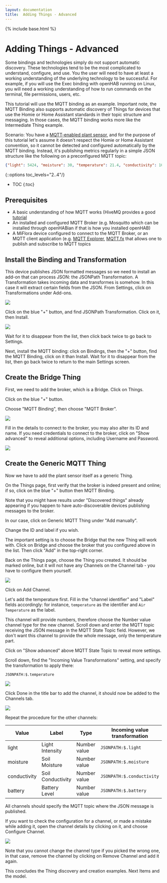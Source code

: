 ```yaml
---
layout: documentation
title:  Adding Things - Advanced
---
```


{% include base.html %}

# Adding Things - Advanced

Some bindings and technologies simply do not support automatic discovery.
These technologies tend to be the most complicated to understand, configure, and use.
You the user will need to have at least a working understanding of the underlying technology to be successful.
For example, if you will use the Exec binding with openHAB running on Linux, you will need a working understanding of how to run commands on the terminal, file permissions, users, etc.

This tutorial will use the MQTT binding as an example.
Important note, the MQTT Binding also supports automatic discovery of Things for devices that use the Homie or Home Assistant standards in their topic structure and messaging.
In those cases, the MQTT binding works more like the Intermediate Thing example.

Scenario: You have a [MQTT-enabled plant sensor](https://github.com/ThomDietrich/miflora-mqtt-daemon), and for the purpose of this tutorial let's assume it doesn't respect the Homie or Home Assistant convention, so it cannot be detected and configured automatically by the MQTT binding.
Instead, it's publishing metrics regularly in a simple JSON structure like the following on a preconfigured MQTT topic:

```json
{"light": 5424, "moisture": 30, "temperature": 21.4, "conductivity": 1020, "battery": 100}
```
{::options toc_levels="2..4"/}

- TOC
{:toc}

## Prerequisites
- A basic understanding of how MQTT works (HiveMQ provides a good [tutorial](https://www.hivemq.com/blog/mqtt-essentials-part-3-client-broker-connection-establishment/)
- An installed and configured MQTT Broker (e.g. Mosquitto which can be installed through openHABian if that is how you installed openHAB)
- A MiFlora device configured to connect to the MQTT Broker, or an MQTT client application (e.g. [MQTT Explorer](https://mqtt-explorer.com/), [MQTT.fx](http://mqttfx.org/) that allows one to publish and subscribe to MQTT topics

## Install the Binding and Transformation
This device publishes JSON formatted messages so we need to install an add-on that can process JSON: the JSONPath Transformation.
A Transformation takes incoming data and transformes is somehow.
In this case it will extract certain fields from the JSON.
From Settings, click on Transformations under Add-ons.

![](images/choose_transformation.png)

Click on the blue "+" button, and find JSONPath Transformation. Click on it, then Install.

![](images/install_jsonpath.png)

Wait for it to disappear from the list, then click back twice to go back to Settings.

Next, install the MQTT binding: click on Bindings, then the "+" button, find the MQTT Binding, click on it than Install.
Wait for it to disappear from the list, then go back twice to return to the main Settings screen.

## Create the Bridge Thing
First, we need to add the broker, which is a Bridge.
Click on Things.

Click on the blue "+" button.

Choose "MQTT Binding", then choose "MQTT Broker".

![](images/mqtt_things.png)

Fill in the details to connect to the broker, you may also alter its ID and name.
If you need credentials to connect to the broker, click on "Show advanced" to reveal additional options, including Username and Password.

![](images/mqtt_bridge_config.png)

## Create the Generic MQTT Thing
Now we have to add the plant sensor itself as a generic Thing.

On the Things page, first verify that the broker is indeed present and online; if so, click on the blue "+" button then MQTT Binding.

Note that you might have results under "Discovered things" already appearing if you happen to have auto-discoverable devices publishing messages to the broker.

In our case, click on Generic MQTT Thing under "Add manually".

Change the ID and label if you wish.

The important setting is to choose the Bridge that the new Thing will work with.
Click on Bridge and choose the broker that you configured above in the list.
Then click "Add" in the top-right corner.

Back on the Things page, choose the Thing you created.
It should be marked online, but it will not have any Channels on the Channel tab - you have to configure them yourself.

![](images/mqtt_generic_thing.png)

Click on Add Channel.

Let's add the temperature first.
Fill in the "channel identifier" and "Label" fields accordingly: for instance, `temperature` as the identifier and `Air Temperature` as the label.

This channel will provide numbers, therefore choose the Number value channel type for the new channel.
Scroll down and enter the MQTT topic receiving the JSON message in the MQTT State Topic field.
However, we don't want this channel to provide the whole message, only the temperature part.

Click on "Show advanced" above MQTT State Topic to reveal more settings.

Scroll down, find the "Incoming Value Transformations" setting, and specify the transformation to apply there:

```
JSONPATH:$.temperature
```

![](images/mqtt_temp_channel.png)

Click Done in the title bar to add the channel, it should now be added to the Channels tab.

![](images/mqtt_temp_channel_created.png)

Repeat the procedure for the other channels:

Value | Label | Type | Incoming value transformation
-|-|-|-
light | Light Intensity | Number value | `JSONPATH:$.light`
moisture | Soil Moisture | Number value | `JSONPATH:$.moisture`
conductivity | Soil Conductivity | Number value | `JSONPATH:$.conductivity`
battery | Battery Level | Number value | `JSONPATH:$.battery`

All channels should specify the MQTT topic where the JSON message is published.

If you want to check the configuration for a channel, or made a mistake while adding it, open the channel details by clicking on it, and choose Configure Channel.

![](images/mqtt_config_channel.png)

Note that you cannot change the channel type if you picked the wrong one, in that case, remove the channel by clicking on Remove Channel and add it again.

This concludes the Thing discovery and creation examples.
Next Items and the model.
